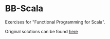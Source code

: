 BB-Scala
========

Exercises for "Functional Programming for Scala".

Original solutions can be found [here](https://github.com/fpinscala/fpinscala/tree/master/answerkey) 
